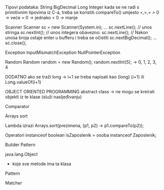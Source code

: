 Tipovi podataka:
	String
	BigDecimal
	Long
	Integer
	kada se ne radi s primitivnim tipovima iz C-a, treba se koristiti compareTo() umjesto <,>,=
		> 0 -> veće
		= 0 -> jednako
		< 0 -> manje


Scanner
	Scanner sc = new Scanner(System.in);
	...
	sc.nextLine(); // unos stringa
	sc.nextInt(); // unos integera
		obavezno: sc.nextLine(); // Nakon unosa broja ostaje enter u bufferu i treba se očistiti
	sc.nextBigDecimal();
	...
	sc.close();
	
Exception
	InputMismatchException
	NullPointerException

Random
	Random random = new Random();
	random.nextInt(5); -> 0, 1, 2, 3, 4

DODATNO
	ako se traži long -> i+1 se treba napisati kao (long) (i+1) ili Long.valueOf(i+1)
	
OBJECT ORIENTED PROGRAMMING
	abstract class -> ne mogu se kreirati objekti iz te klase (služi nasljeđivanju)
	
Comparator
	
Arrays
	sort

Lambda izrazi
	Arrays.sort(prezimena, (p1, p2) -> p1.compareTo(p2));

Operatori
	instanceof
		boolean isZaposlenik = osoba instanceof Zaposlenik;
	
Builder Pattern

java.lang.Object
- koje sve metode ima ta klasa

Pattern

Matcher

